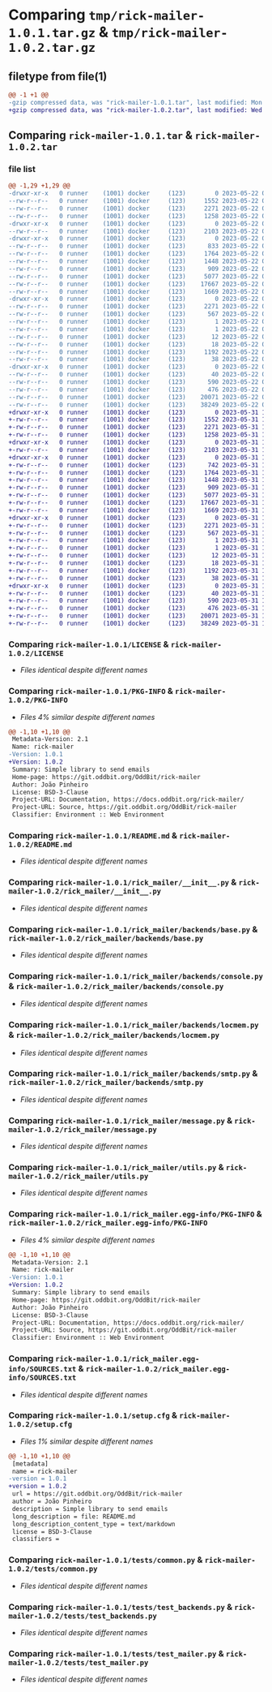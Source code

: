 # Comparing `tmp/rick-mailer-1.0.1.tar.gz` & `tmp/rick-mailer-1.0.2.tar.gz`

## filetype from file(1)

```diff
@@ -1 +1 @@
-gzip compressed data, was "rick-mailer-1.0.1.tar", last modified: Mon May 22 07:45:12 2023, max compression
+gzip compressed data, was "rick-mailer-1.0.2.tar", last modified: Wed May 31 15:13:41 2023, max compression
```

## Comparing `rick-mailer-1.0.1.tar` & `rick-mailer-1.0.2.tar`

### file list

```diff
@@ -1,29 +1,29 @@
-drwxr-xr-x   0 runner    (1001) docker     (123)        0 2023-05-22 07:45:12.008975 rick-mailer-1.0.1/
--rw-r--r--   0 runner    (1001) docker     (123)     1552 2023-05-22 07:44:52.000000 rick-mailer-1.0.1/LICENSE
--rw-r--r--   0 runner    (1001) docker     (123)     2271 2023-05-22 07:45:12.008975 rick-mailer-1.0.1/PKG-INFO
--rw-r--r--   0 runner    (1001) docker     (123)     1258 2023-05-22 07:44:52.000000 rick-mailer-1.0.1/README.md
-drwxr-xr-x   0 runner    (1001) docker     (123)        0 2023-05-22 07:45:12.004975 rick-mailer-1.0.1/rick_mailer/
--rw-r--r--   0 runner    (1001) docker     (123)     2103 2023-05-22 07:44:52.000000 rick-mailer-1.0.1/rick_mailer/__init__.py
-drwxr-xr-x   0 runner    (1001) docker     (123)        0 2023-05-22 07:45:12.004975 rick-mailer-1.0.1/rick_mailer/backends/
--rw-r--r--   0 runner    (1001) docker     (123)      833 2023-05-22 07:44:52.000000 rick-mailer-1.0.1/rick_mailer/backends/__init__.py
--rw-r--r--   0 runner    (1001) docker     (123)     1764 2023-05-22 07:44:52.000000 rick-mailer-1.0.1/rick_mailer/backends/base.py
--rw-r--r--   0 runner    (1001) docker     (123)     1448 2023-05-22 07:44:52.000000 rick-mailer-1.0.1/rick_mailer/backends/console.py
--rw-r--r--   0 runner    (1001) docker     (123)      909 2023-05-22 07:44:52.000000 rick-mailer-1.0.1/rick_mailer/backends/locmem.py
--rw-r--r--   0 runner    (1001) docker     (123)     5077 2023-05-22 07:44:52.000000 rick-mailer-1.0.1/rick_mailer/backends/smtp.py
--rw-r--r--   0 runner    (1001) docker     (123)    17667 2023-05-22 07:44:52.000000 rick-mailer-1.0.1/rick_mailer/message.py
--rw-r--r--   0 runner    (1001) docker     (123)     1669 2023-05-22 07:44:52.000000 rick-mailer-1.0.1/rick_mailer/utils.py
-drwxr-xr-x   0 runner    (1001) docker     (123)        0 2023-05-22 07:45:12.004975 rick-mailer-1.0.1/rick_mailer.egg-info/
--rw-r--r--   0 runner    (1001) docker     (123)     2271 2023-05-22 07:45:11.000000 rick-mailer-1.0.1/rick_mailer.egg-info/PKG-INFO
--rw-r--r--   0 runner    (1001) docker     (123)      567 2023-05-22 07:45:11.000000 rick-mailer-1.0.1/rick_mailer.egg-info/SOURCES.txt
--rw-r--r--   0 runner    (1001) docker     (123)        1 2023-05-22 07:45:11.000000 rick-mailer-1.0.1/rick_mailer.egg-info/dependency_links.txt
--rw-r--r--   0 runner    (1001) docker     (123)        1 2023-05-22 07:45:11.000000 rick-mailer-1.0.1/rick_mailer.egg-info/not-zip-safe
--rw-r--r--   0 runner    (1001) docker     (123)       12 2023-05-22 07:45:11.000000 rick-mailer-1.0.1/rick_mailer.egg-info/requires.txt
--rw-r--r--   0 runner    (1001) docker     (123)       18 2023-05-22 07:45:11.000000 rick-mailer-1.0.1/rick_mailer.egg-info/top_level.txt
--rw-r--r--   0 runner    (1001) docker     (123)     1192 2023-05-22 07:45:12.008975 rick-mailer-1.0.1/setup.cfg
--rw-r--r--   0 runner    (1001) docker     (123)       38 2023-05-22 07:44:52.000000 rick-mailer-1.0.1/setup.py
-drwxr-xr-x   0 runner    (1001) docker     (123)        0 2023-05-22 07:45:12.008975 rick-mailer-1.0.1/tests/
--rw-r--r--   0 runner    (1001) docker     (123)       40 2023-05-22 07:44:52.000000 rick-mailer-1.0.1/tests/__init__.py
--rw-r--r--   0 runner    (1001) docker     (123)      590 2023-05-22 07:44:52.000000 rick-mailer-1.0.1/tests/common.py
--rw-r--r--   0 runner    (1001) docker     (123)      476 2023-05-22 07:44:52.000000 rick-mailer-1.0.1/tests/custombackend.py
--rw-r--r--   0 runner    (1001) docker     (123)    20071 2023-05-22 07:44:52.000000 rick-mailer-1.0.1/tests/test_backends.py
--rw-r--r--   0 runner    (1001) docker     (123)    38249 2023-05-22 07:44:52.000000 rick-mailer-1.0.1/tests/test_mailer.py
+drwxr-xr-x   0 runner    (1001) docker     (123)        0 2023-05-31 15:13:41.162247 rick-mailer-1.0.2/
+-rw-r--r--   0 runner    (1001) docker     (123)     1552 2023-05-31 15:13:25.000000 rick-mailer-1.0.2/LICENSE
+-rw-r--r--   0 runner    (1001) docker     (123)     2271 2023-05-31 15:13:41.162247 rick-mailer-1.0.2/PKG-INFO
+-rw-r--r--   0 runner    (1001) docker     (123)     1258 2023-05-31 15:13:25.000000 rick-mailer-1.0.2/README.md
+drwxr-xr-x   0 runner    (1001) docker     (123)        0 2023-05-31 15:13:41.158247 rick-mailer-1.0.2/rick_mailer/
+-rw-r--r--   0 runner    (1001) docker     (123)     2103 2023-05-31 15:13:25.000000 rick-mailer-1.0.2/rick_mailer/__init__.py
+drwxr-xr-x   0 runner    (1001) docker     (123)        0 2023-05-31 15:13:41.158247 rick-mailer-1.0.2/rick_mailer/backends/
+-rw-r--r--   0 runner    (1001) docker     (123)      742 2023-05-31 15:13:25.000000 rick-mailer-1.0.2/rick_mailer/backends/__init__.py
+-rw-r--r--   0 runner    (1001) docker     (123)     1764 2023-05-31 15:13:25.000000 rick-mailer-1.0.2/rick_mailer/backends/base.py
+-rw-r--r--   0 runner    (1001) docker     (123)     1448 2023-05-31 15:13:25.000000 rick-mailer-1.0.2/rick_mailer/backends/console.py
+-rw-r--r--   0 runner    (1001) docker     (123)      909 2023-05-31 15:13:25.000000 rick-mailer-1.0.2/rick_mailer/backends/locmem.py
+-rw-r--r--   0 runner    (1001) docker     (123)     5077 2023-05-31 15:13:25.000000 rick-mailer-1.0.2/rick_mailer/backends/smtp.py
+-rw-r--r--   0 runner    (1001) docker     (123)    17667 2023-05-31 15:13:25.000000 rick-mailer-1.0.2/rick_mailer/message.py
+-rw-r--r--   0 runner    (1001) docker     (123)     1669 2023-05-31 15:13:25.000000 rick-mailer-1.0.2/rick_mailer/utils.py
+drwxr-xr-x   0 runner    (1001) docker     (123)        0 2023-05-31 15:13:41.158247 rick-mailer-1.0.2/rick_mailer.egg-info/
+-rw-r--r--   0 runner    (1001) docker     (123)     2271 2023-05-31 15:13:41.000000 rick-mailer-1.0.2/rick_mailer.egg-info/PKG-INFO
+-rw-r--r--   0 runner    (1001) docker     (123)      567 2023-05-31 15:13:41.000000 rick-mailer-1.0.2/rick_mailer.egg-info/SOURCES.txt
+-rw-r--r--   0 runner    (1001) docker     (123)        1 2023-05-31 15:13:41.000000 rick-mailer-1.0.2/rick_mailer.egg-info/dependency_links.txt
+-rw-r--r--   0 runner    (1001) docker     (123)        1 2023-05-31 15:13:41.000000 rick-mailer-1.0.2/rick_mailer.egg-info/not-zip-safe
+-rw-r--r--   0 runner    (1001) docker     (123)       12 2023-05-31 15:13:41.000000 rick-mailer-1.0.2/rick_mailer.egg-info/requires.txt
+-rw-r--r--   0 runner    (1001) docker     (123)       18 2023-05-31 15:13:41.000000 rick-mailer-1.0.2/rick_mailer.egg-info/top_level.txt
+-rw-r--r--   0 runner    (1001) docker     (123)     1192 2023-05-31 15:13:41.162247 rick-mailer-1.0.2/setup.cfg
+-rw-r--r--   0 runner    (1001) docker     (123)       38 2023-05-31 15:13:25.000000 rick-mailer-1.0.2/setup.py
+drwxr-xr-x   0 runner    (1001) docker     (123)        0 2023-05-31 15:13:41.158247 rick-mailer-1.0.2/tests/
+-rw-r--r--   0 runner    (1001) docker     (123)       40 2023-05-31 15:13:25.000000 rick-mailer-1.0.2/tests/__init__.py
+-rw-r--r--   0 runner    (1001) docker     (123)      590 2023-05-31 15:13:25.000000 rick-mailer-1.0.2/tests/common.py
+-rw-r--r--   0 runner    (1001) docker     (123)      476 2023-05-31 15:13:25.000000 rick-mailer-1.0.2/tests/custombackend.py
+-rw-r--r--   0 runner    (1001) docker     (123)    20071 2023-05-31 15:13:25.000000 rick-mailer-1.0.2/tests/test_backends.py
+-rw-r--r--   0 runner    (1001) docker     (123)    38249 2023-05-31 15:13:25.000000 rick-mailer-1.0.2/tests/test_mailer.py
```

### Comparing `rick-mailer-1.0.1/LICENSE` & `rick-mailer-1.0.2/LICENSE`

 * *Files identical despite different names*

### Comparing `rick-mailer-1.0.1/PKG-INFO` & `rick-mailer-1.0.2/PKG-INFO`

 * *Files 4% similar despite different names*

```diff
@@ -1,10 +1,10 @@
 Metadata-Version: 2.1
 Name: rick-mailer
-Version: 1.0.1
+Version: 1.0.2
 Summary: Simple library to send emails
 Home-page: https://git.oddbit.org/OddBit/rick-mailer
 Author: João Pinheiro
 License: BSD-3-Clause
 Project-URL: Documentation, https://docs.oddbit.org/rick-mailer/
 Project-URL: Source, https://git.oddbit.org/OddBit/rick-mailer
 Classifier: Environment :: Web Environment
```

### Comparing `rick-mailer-1.0.1/README.md` & `rick-mailer-1.0.2/README.md`

 * *Files identical despite different names*

### Comparing `rick-mailer-1.0.1/rick_mailer/__init__.py` & `rick-mailer-1.0.2/rick_mailer/__init__.py`

 * *Files identical despite different names*

### Comparing `rick-mailer-1.0.1/rick_mailer/backends/base.py` & `rick-mailer-1.0.2/rick_mailer/backends/base.py`

 * *Files identical despite different names*

### Comparing `rick-mailer-1.0.1/rick_mailer/backends/console.py` & `rick-mailer-1.0.2/rick_mailer/backends/console.py`

 * *Files identical despite different names*

### Comparing `rick-mailer-1.0.1/rick_mailer/backends/locmem.py` & `rick-mailer-1.0.2/rick_mailer/backends/locmem.py`

 * *Files identical despite different names*

### Comparing `rick-mailer-1.0.1/rick_mailer/backends/smtp.py` & `rick-mailer-1.0.2/rick_mailer/backends/smtp.py`

 * *Files identical despite different names*

### Comparing `rick-mailer-1.0.1/rick_mailer/message.py` & `rick-mailer-1.0.2/rick_mailer/message.py`

 * *Files identical despite different names*

### Comparing `rick-mailer-1.0.1/rick_mailer/utils.py` & `rick-mailer-1.0.2/rick_mailer/utils.py`

 * *Files identical despite different names*

### Comparing `rick-mailer-1.0.1/rick_mailer.egg-info/PKG-INFO` & `rick-mailer-1.0.2/rick_mailer.egg-info/PKG-INFO`

 * *Files 4% similar despite different names*

```diff
@@ -1,10 +1,10 @@
 Metadata-Version: 2.1
 Name: rick-mailer
-Version: 1.0.1
+Version: 1.0.2
 Summary: Simple library to send emails
 Home-page: https://git.oddbit.org/OddBit/rick-mailer
 Author: João Pinheiro
 License: BSD-3-Clause
 Project-URL: Documentation, https://docs.oddbit.org/rick-mailer/
 Project-URL: Source, https://git.oddbit.org/OddBit/rick-mailer
 Classifier: Environment :: Web Environment
```

### Comparing `rick-mailer-1.0.1/rick_mailer.egg-info/SOURCES.txt` & `rick-mailer-1.0.2/rick_mailer.egg-info/SOURCES.txt`

 * *Files identical despite different names*

### Comparing `rick-mailer-1.0.1/setup.cfg` & `rick-mailer-1.0.2/setup.cfg`

 * *Files 1% similar despite different names*

```diff
@@ -1,10 +1,10 @@
 [metadata]
 name = rick-mailer
-version = 1.0.1
+version = 1.0.2
 url = https://git.oddbit.org/OddBit/rick-mailer
 author = João Pinheiro
 description = Simple library to send emails
 long_description = file: README.md
 long_description_content_type = text/markdown
 license = BSD-3-Clause
 classifiers =
```

### Comparing `rick-mailer-1.0.1/tests/common.py` & `rick-mailer-1.0.2/tests/common.py`

 * *Files identical despite different names*

### Comparing `rick-mailer-1.0.1/tests/test_backends.py` & `rick-mailer-1.0.2/tests/test_backends.py`

 * *Files identical despite different names*

### Comparing `rick-mailer-1.0.1/tests/test_mailer.py` & `rick-mailer-1.0.2/tests/test_mailer.py`

 * *Files identical despite different names*

